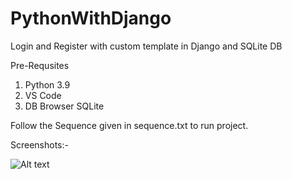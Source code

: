 # PythonWithDjango

Login and Register with custom template in Django and SQLite DB

Pre-Requsites

1) Python 3.9
2) VS Code
3) DB Browser SQLite

Follow the Sequence given in sequence.txt to run project.

Screenshots:-

![Alt text](/relative/path/to/img.jpg?raw=true "Optional Title")
